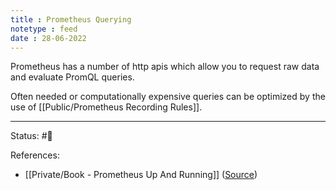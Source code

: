 ```yaml
---
title : Prometheus Querying
notetype : feed
date : 28-06-2022
---
```


Prometheus has a number of http apis which allow you to request raw data and evaluate PromQL queries.

Often needed or computationally expensive queries can be optimized by the use of [[Public/Prometheus Recording Rules]].

-----

Status: #🌱 

References:
- [[Private/Book - Prometheus Up And Running]] ([Source](https://www.oreilly.com/library/view/prometheus-up/9781492034131/))

